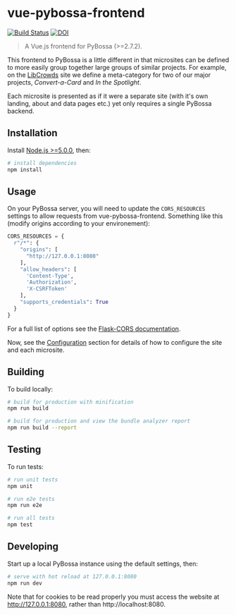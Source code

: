 # vue-pybossa-frontend

[![Build Status](https://travis-ci.org/LibCrowds/vue-pybossa-frontend.svg?branch=master)](https://travis-ci.org/LibCrowds/vue-pybossa-frontend)
[![DOI](https://zenodo.org/badge/92406558.svg)](https://zenodo.org/badge/latestdoi/92406558)

> A Vue.js frontend for PyBossa (>=2.7.2).

This frontend to PyBossa is a little different in that microsites can be defined to more easily group together large groups of similar projects. For example, on the [LibCrowds](www.libcrowds.com) site we define a meta-category for two of our major projects, *Convert-a-Card* and *In the Spotlight*.

Each microsite is presented as if it were a separate site (with it's own landing, about and data pages etc.) yet only requires a single PyBossa backend.

## Installation

Install [Node.js >=5.0.0](https://nodejs.org/en/), then:

``` bash
# install dependencies
npm install
```

## Usage

On your PyBossa server, you will need to update the `CORS_RESOURCES` settings to allow requests from vue-pybossa-frontend. Something like this (modify origins according to your environement):

``` python
CORS_RESOURCES = {
  r"/*": {
    "origins": [
      "http://127.0.0.1:8080"
    ],
    "allow_headers": [
      'Content-Type',
      'Authorization',
      'X-CSRFToken'
    ],
    "supports_credentials": True
  }
}
```

For a full list of options see the [Flask-CORS documentation](https://flask-cors.readthedocs.io/en/latest/).

Now, see the [Configuration](configuration.md) section for details of how to configure the site and each microsite.

## Building

To build locally:

``` bash
# build for production with minification
npm run build

# build for production and view the bundle analyzer report
npm run build --report
```

## Testing

To run tests:

``` bash
# run unit tests
npm unit

# run e2e tests
npm run e2e

# run all tests
npm test
```

## Developing

Start up a local PyBossa instance using the default settings, then:

``` bash
# serve with hot reload at 127.0.0.1:8080
npm run dev
```

Note that for cookies to be read properly you must access the website at http://127.0.0.1:8080, rather than http://localhost:8080.
